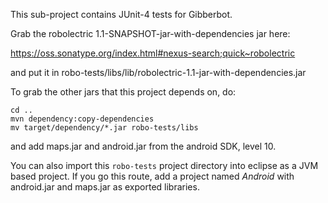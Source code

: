 This sub-project contains JUnit-4 tests for Gibberbot.

Grab the robolectric 1.1-SNAPSHOT-jar-with-dependencies jar here:

https://oss.sonatype.org/index.html#nexus-search;quick~robolectric

and put it in robo-tests/libs/lib/robolectric-1.1-jar-with-dependencies.jar

To grab the other jars that this project depends on, do:

    cd ..
    mvn dependency:copy-dependencies
    mv target/dependency/*.jar robo-tests/libs

and add maps.jar and android.jar from the android SDK, level 10.

You can also import this `robo-tests` project directory into eclipse as a JVM based project.  If you go this route, add a project named _Android_ with android.jar and maps.jar as exported libraries.

